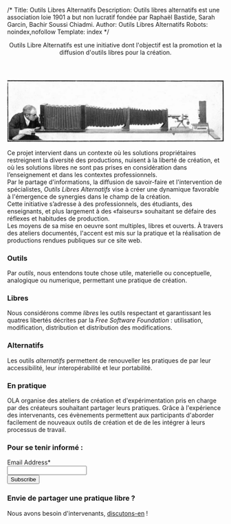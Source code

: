 /*
Title: Outils Libres Alternatifs
Description: Outils libres alternatifs est une association loie 1901 a but non lucratif fondée par Raphaël Bastide, Sarah Garcin, Bachir Soussi Chiadmi.
Author: Outils Libres Alternatifs
Robots: noindex,nofollow
Template: index
*/
<section class="row" id="home-intro">
  <section class="columns small-12">
    <header>Outils Libre Alternatifs est une initiative dont l'objectif est la promotion et la diffusion d'outils libres pour la création.</header>
    <img id="banniere" src="/content/banniere-2.jpg"/>
    <p>
    Ce projet intervient dans un contexte où les solutions propriétaires restreignent la diversité des productions, nuisent à la liberté de création, et où les solutions libres ne sont pas prises en considération dans l’enseignement et dans les contextes professionnels.<br />
    Par le partage d'informations, la diffusion de savoir-faire et l'intervention de spécialistes, <em>Outils Libres Alternatifs</em> vise à créer une dynamique favorable à l'émergence de synergies dans le champ de la création.<br />
    Cette initiative s’adresse à des professionnels, des étudiants, des enseignants, et plus largement à des «faiseurs» souhaitant se défaire des réflexes et habitudes de production.<br />
    Les moyens de sa mise en oeuvre sont multiples, libres et ouverts. À travers des ateliers documentés, l'accent est mis sur la pratique et la réalisation de productions rendues publiques sur ce site web.<br />
    </p>
  </section>
</section>

<section class="row" id="home-presentation">
  <section class="columns small-12 medium-4">
    <h3>Outils</h3>
    <p>Par <em>outils</em>, nous entendons toute chose utile, materielle ou conceptuelle, analogique ou numerique, permettant une pratique de création.</p>
  </section>
  <section class="columns small-12 medium-4">
    <h3>Libres</h3>
    <p>
    Nous considérons comme <em>libres</em> les outils respectant et garantissant les quatres libertés décrites par la <em>Free Software Foundation</em> : utilisation, modification, distribution et distribution des modifications.
    </p>
  </section>
  <section class="columns small-12 medium-4">
    <h3>Alternatifs</h3>
    <p>
      Les outils <em>alternatifs</em> permettent de renouveller les pratiques de par leur accessibilité, leur interopérabilité et leur portabilité.
    </p>
  </section>
</section>

<section class="row" id="home-intervenants">
  <section class="small-12 columns">
    <h3>En pratique</h3>
    <p>OLA organise des ateliers de création et d'expérimentation pris en charge par des créateurs souhaitant partager leurs pratiques. Grâce à l'expérience des intervenants, ces évènements permettent aux participants d'aborder facilement de nouveaux outils de création et de de les intégrer à leurs processus de travail.</p>
  </section>
</section>

<section class="row" id="mail-chimp">
  <section class="small-12 columns">
    <!-- Begin MailChimp Signup Form -->
    <form action="//outilslibresalternatifs.us9.list-manage.com/subscribe/post?u=5e9828d26822f0a1166b2329a&amp;id=3010d0f25d" method="post" id="mc-embedded-subscribe-form" name="mc-embedded-subscribe-form" class="validate" target="_blank" novalidate>
      <h3>Pour se tenir informé :</h3>
      <!-- <div class="indicates-required"><span class="asterisk">*</span> indicates required</div> -->
      <div class="row">
        <div class="large-6 columns">
          <div class="row collapse prefix-radius">
            <div class="small-3 columns">
              <label class="prefix" for="mce-EMAIL">Email Address*</label>
            </div>
            <div class="small-9 columns">
              <input type="email" value="" name="EMAIL" class="required email" id="mce-EMAIL">
            </div>
          </div>
        </div>
      </div>
     <!--  <div class="row">
        <div class="large-6 columns">
          <div class="row collapse prefix-radius">
            <div class="small-3 columns">
              <label class="prefix" for="mce-FNAME">First Name </label>
            </div>
            <div class="small-9 columns">
              <input type="text" value="" name="FNAME" class="" id="mce-FNAME">         </div>
            </div>
          </div>
          <div class="large-6 columns">
          <div class="row collapse prefix-radius">
            <div class="small-3 columns">
              <label class="prefix" for="mce-LNAME">Last Name </label>
            </div>
            <div class="small-9 columns">
              <input type="text" value="" name="LNAME" class="" id="mce-LNAME">
            </div>
          </div>
        </div>
     -->
      <div id="mce-responses" class="clear">
          <div class="response" id="mce-error-response" style="display:none"></div>
          <div class="response" id="mce-success-response" style="display:none"></div>
      </div>    <!-- real people should not fill this in and expect good things - do not remove this or risk form bot signups-->
      <div style="position: absolute; left: -5000px;"><input type="text" name="b_5e9828d26822f0a1166b2329a_3010d0f25d" tabindex="-1" value=""></div>
      <input class="radius tiny button" type="submit" value="Subscribe" name="subscribe" id="mc-embedded-subscribe" class="button">
    </form>
    <!--End mc_embed_signup-->
  </section>
</section>

<section class="row" id="home-intervenants">
  <section class="small-12 columns">
    <h3>Envie de partager une pratique libre ?</h3>
    Nous avons besoin d'intervenants, <a href="contact">discutons-en</a> !
  </section>
</section>
